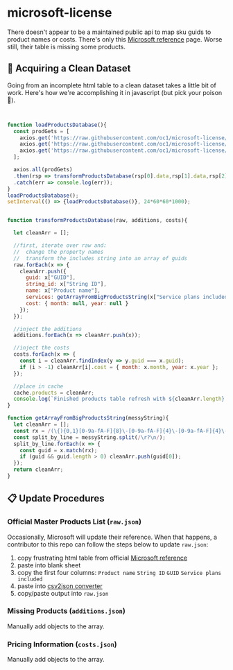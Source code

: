 # microsoft-license

There doesn't appear to be a maintained public api to map sku guids to product names or costs. There's only this [Microsoft reference](https://docs.microsoft.com/en-us/azure/active-directory/users-groups-roles/licensing-service-plan-reference) page. Worse still, their table is missing some products.


## 🧼 Acquiring a Clean Dataset

Going from an incomplete html table to a clean dataset takes a little bit of work. Here's how we're accomplishing it in javascript (but pick your poison 🧪).

```javascript


function loadProductsDatabase(){
  const prodGets = [
    axios.get('https://raw.githubusercontent.com/oc1/microsoft-license/master/raw.json'),
    axios.get('https://raw.githubusercontent.com/oc1/microsoft-license/master/additions.json'),
    axios.get('https://raw.githubusercontent.com/oc1/microsoft-license/master/costs.json')
  ];

  axios.all(prodGets)
  .then(rsp => transformProductsDatabase(rsp[0].data,rsp[1].data,rsp[2].data))
  .catch(err => console.log(err));
}
loadProductsDatabase();
setInterval(() => {loadProductsDatabase()}, 24*60*60*1000);


function transformProductsDatabase(raw, additions, costs){

  let cleanArr = [];

  //first, iterate over raw and:
  //  change the property names
  //  transform the includes string into an array of guids
  raw.forEach(x => {
    cleanArr.push({
      guid: x["GUID"],
      string_id: x["String ID"],
      name: x["Product name"],
      services: getArrayFromBigProductsString(x["Service plans included"]),
      cost: { month: null, year: null }
    });
  });

  //inject the additions
  additions.forEach(x => cleanArr.push(x));

  //inject the costs
  costs.forEach(x => {
    const i = cleanArr.findIndex(y => y.guid === x.guid);
    if (i > -1) cleanArr[i].cost = { month: x.month, year: x.year };
  });

  //place in cache
  cache.products = cleanArr;
  console.log(`Finished products table refresh with ${cleanArr.length} objects`);
}

function getArrayFromBigProductsString(messyString){
  let cleanArr = [];
  const rx = /(\{){0,1}[0-9a-fA-F]{8}\-[0-9a-fA-F]{4}\-[0-9a-fA-F]{4}\-[0-9a-fA-F]{4}\-[0-9a-fA-F]{12}(\}){0,1}/gm;
  const split_by_line = messyString.split(/\r?\n/);
  split_by_line.forEach(x => {
    const guid = x.match(rx);
    if (guid && guid.length > 0) cleanArr.push(guid[0]);
  });
  return cleanArr;
}

```


## 📋 Update Procedures

### Official Master Products List (`raw.json`)

Occasionally, Microsoft will update their reference. When that happens, a contributor to this repo can follow the steps below to update `raw.json`:

1. copy frustrating html table from official [Microsoft reference](https://docs.microsoft.com/en-us/azure/active-directory/users-groups-roles/licensing-service-plan-reference)
1. paste into blank sheet
1. copy the first four columns: `Product name` `String ID` `GUID` `Service plans included`
1. paste into [csv2json converter](https://csvjson.com/csv2json)
1. copy/paste output into `raw.json`

### Missing Products (`additions.json`)

Manually add objects to the array.

### Pricing Information (`costs.json`)

Manually add objects to the array.

